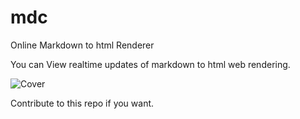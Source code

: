 # mdc
Online Markdown to html Renderer

You can View realtime updates of markdown to html web rendering. 

![Cover](./cover.png')

Contribute to this repo if you want. 

